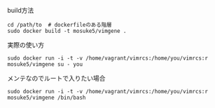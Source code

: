 build方法
```
cd /path/to  # dockerfileのある階層
sudo docker build -t mosuke5/vimgene .
```

実際の使い方
```
sudo docker run -i -t -v /home/vagrant/vimrcs:/home/you/vimrcs:r mosuke5/vimgene su - you
```

メンテなのでルートで入りたい場合
```
sudo docker run -i -t -v /home/vagrant/vimrcs:/home/you/vimrcs:r mosuke5/vimgene /bin/bash
```
